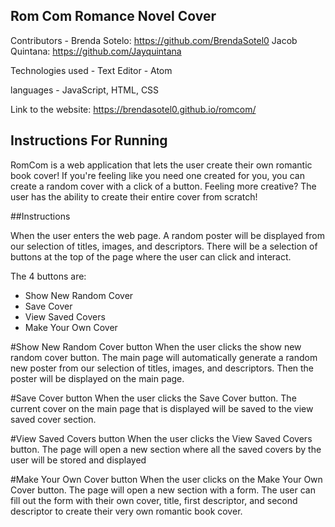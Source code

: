 ## Rom Com Romance Novel Cover
Contributors -
Brenda Sotelo: https://github.com/BrendaSotel0
Jacob Quintana: https://github.com/Jayquintana

Technologies used -
Text Editor - Atom

languages - JavaScript, HTML, CSS

Link to the website: https://brendasotel0.github.io/romcom/

## Instructions For Running

RomCom is a web application that lets the user create their own romantic book cover! If you're feeling like you need one created for you, you can create a random cover with a click of a button. Feeling more creative? The user has the ability to create their entire cover from scratch!

##Instructions

When the user enters the web page. A random poster will be displayed from our selection of titles, images, and descriptors.
There will be a selection of buttons at the top of the page where the user can click and interact.

The 4 buttons are:
- Show New Random Cover
- Save Cover
- View Saved Covers
- Make Your Own Cover  

#Show New Random Cover button
When the user clicks the show new random cover button. The main page will automatically generate a random new poster from our selection of titles, images, and descriptors. Then the poster will be displayed on the main page.

#Save Cover button
When the user clicks the Save Cover button. The current cover on the main page that is displayed will be saved to the view saved cover section.

#View Saved Covers button
When the user clicks the View Saved Covers button. The page will open a new section where all the saved covers by the user will be stored and displayed

#Make Your Own Cover button
When the user clicks on the Make Your Own Cover button. The page will open a new section with a form. The user can fill out the form with their own cover, title, first descriptor, and second descriptor to create their very own romantic book cover.
